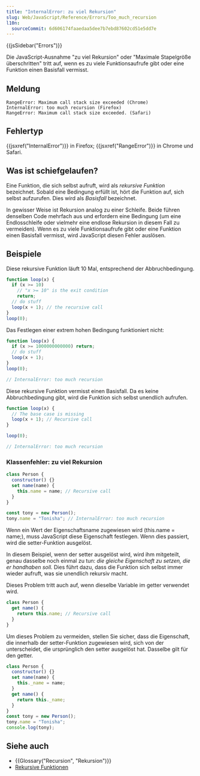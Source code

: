```yaml
---
title: "InternalError: zu viel Rekursion"
slug: Web/JavaScript/Reference/Errors/Too_much_recursion
l10n:
  sourceCommit: 6d606174faaedaa5dee7b7ebd87602cd51e5dd7e
---
```


{{jsSidebar("Errors")}}

Die JavaScript-Ausnahme "zu viel Rekursion" oder "Maximale Stapelgröße überschritten"
tritt auf, wenn es zu viele Funktionsaufrufe gibt oder eine Funktion einen Basisfall vermisst.

## Meldung

```plain
RangeError: Maximum call stack size exceeded (Chrome)
InternalError: too much recursion (Firefox)
RangeError: Maximum call stack size exceeded. (Safari)
```

## Fehlertyp

{{jsxref("InternalError")}} in Firefox; {{jsxref("RangeError")}} in Chrome und Safari.

## Was ist schiefgelaufen?

Eine Funktion, die sich selbst aufruft, wird als _rekursive Funktion_ bezeichnet. Sobald eine Bedingung erfüllt ist, hört die Funktion auf, sich selbst aufzurufen. Dies wird als _Basisfall_ bezeichnet.

In gewisser Weise ist Rekursion analog zu einer Schleife. Beide führen denselben Code mehrfach aus und erfordern eine Bedingung (um eine Endlosschleife oder vielmehr eine endlose Rekursion in diesem Fall zu vermeiden). Wenn es zu viele Funktionsaufrufe gibt oder eine Funktion einen Basisfall vermisst, wird JavaScript diesen Fehler auslösen.

## Beispiele

Diese rekursive Funktion läuft 10 Mal, entsprechend der Abbruchbedingung.

```js
function loop(x) {
  if (x >= 10)
    // "x >= 10" is the exit condition
    return;
  // do stuff
  loop(x + 1); // the recursive call
}
loop(0);
```

Das Festlegen einer extrem hohen Bedingung funktioniert nicht:

```js example-bad
function loop(x) {
  if (x >= 1000000000000) return;
  // do stuff
  loop(x + 1);
}
loop(0);

// InternalError: too much recursion
```

Diese rekursive Funktion vermisst einen Basisfall. Da es keine Abbruchbedingung gibt, wird die Funktion sich selbst unendlich aufrufen.

```js example-bad
function loop(x) {
  // The base case is missing
  loop(x + 1); // Recursive call
}

loop(0);

// InternalError: too much recursion
```

### Klassenfehler: zu viel Rekursion

```js example-bad
class Person {
  constructor() {}
  set name(name) {
    this.name = name; // Recursive call
  }
}

const tony = new Person();
tony.name = "Tonisha"; // InternalError: too much recursion
```

Wenn ein Wert der Eigenschaftsname zugewiesen wird (this.name = name;), muss JavaScript diese Eigenschaft festlegen. Wenn dies passiert, wird die setter-Funktion ausgelöst.

In diesem Beispiel, wenn der setter ausgelöst wird, wird ihm mitgeteilt, genau dasselbe noch einmal zu tun: _die gleiche Eigenschaft zu setzen, die er handhaben soll._ Dies führt dazu, dass die Funktion sich selbst immer wieder aufruft, was sie unendlich rekursiv macht.

Dieses Problem tritt auch auf, wenn dieselbe Variable im getter verwendet wird.

```js example-bad
class Person {
  get name() {
    return this.name; // Recursive call
  }
}
```

Um dieses Problem zu vermeiden, stellen Sie sicher, dass die Eigenschaft, die innerhalb der setter-Funktion zugewiesen wird, sich von der unterscheidet, die ursprünglich den setter ausgelöst hat. Dasselbe gilt für den getter.

```js
class Person {
  constructor() {}
  set name(name) {
    this._name = name;
  }
  get name() {
    return this._name;
  }
}
const tony = new Person();
tony.name = "Tonisha";
console.log(tony);
```

## Siehe auch

- {{Glossary("Recursion", "Rekursion")}}
- [Rekursive Funktionen](/de/docs/Web/JavaScript/Guide/Functions#recursion)
